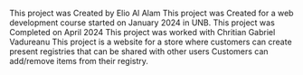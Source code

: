 This project was Created by Elio Al Alam
This project was Created for a web development course started on January 2024 in UNB. 
This project was Completed on April 2024
This project was worked with Chritian Gabriel Vadureanu
This project is a website for a store where customers can create present registries that can be shared with other users
Customers can add/remove items from their registry.
